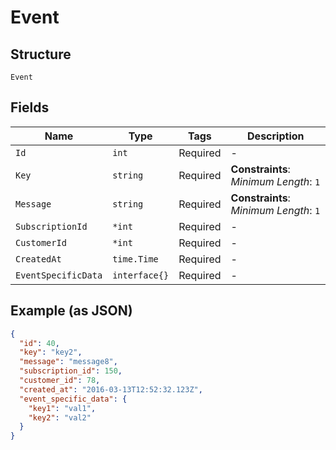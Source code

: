 
# Event

## Structure

`Event`

## Fields

| Name | Type | Tags | Description |
|  --- | --- | --- | --- |
| `Id` | `int` | Required | - |
| `Key` | `string` | Required | **Constraints**: *Minimum Length*: `1` |
| `Message` | `string` | Required | **Constraints**: *Minimum Length*: `1` |
| `SubscriptionId` | `*int` | Required | - |
| `CustomerId` | `*int` | Required | - |
| `CreatedAt` | `time.Time` | Required | - |
| `EventSpecificData` | `interface{}` | Required | - |

## Example (as JSON)

```json
{
  "id": 40,
  "key": "key2",
  "message": "message8",
  "subscription_id": 150,
  "customer_id": 78,
  "created_at": "2016-03-13T12:52:32.123Z",
  "event_specific_data": {
    "key1": "val1",
    "key2": "val2"
  }
}
```

